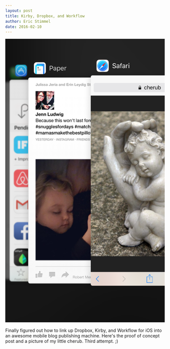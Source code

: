 ```yaml
---
layout: post
title: Kirby, Dropbox, and Workflow
author: Eric Stimmel
date: 2016-02-10
--- 
```


![IMG_6228](.\images\posts\20160210-kirby-dropbox-and-workflow\IMG_6228.png)

Finally figured out how to link up Dropbox, Kirby, and Workflow for iOS into an awesome mobile blog publishing machine. Here's the proof of concept post and a picture of my little cherub. Third attempt. ;)
